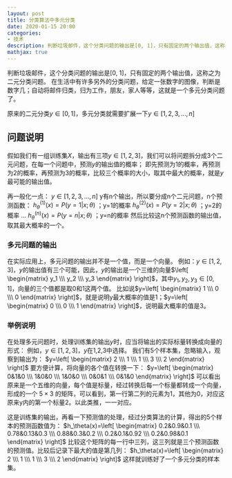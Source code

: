 ```yaml
---
layout: post
title: 分类算法中多元分类
date: 2020-01-15 20:00
categories:
- 技术
description: 判断垃圾邮件，这个分类问题的输出是[0, 1]，只有固定的两个输出值，这称之为二元分类问题。在生活中有许多另外的分类问题，给定一张数字的图像，判断是数字几；自动将邮件归类，归为工作，朋友，家人等等，这就是一个多元分类问题了。
mathjax: true
---
```


判断垃圾邮件，这个分类问题的输出是[0, 1]，只有固定的两个输出值，这称之为二元分类问题。
在生活中有许多另外的分类问题，给定一张数字的图像，判断是数字几；自动将邮件归类，归为工作，朋友，家人等等，这就是一个多元分类问题了。

原来的二元分类$y\in[0,1]$，多元分类就需要扩展一下$y\in[1,2,3,...,n]$

## 问题说明

假如我们有一组训练集$X$，输出有三项$y\in[1,2,3]$，我们可以将问题拆分成3个二元问题，在每一个问题中，预测$y$的输出值的概率；
即先预测为1的概率，再预测为2的概率，再预测为3的概率，比较三个概率的大小，取其中最大的概率，就是$y$最可能的输出值。

再一般化一点：
$y\in[1,2,3,...,n]$
y有n个输出，所以要分成n个二元问题，n个预测函数：
$h_\theta^{(1)}(x)=P(y=1|x; \theta)$ ；y=1的概率
$h_\theta^{(2)}(x)=P(y=2|x; \theta)$ ；y=2的概率
...
$h_\theta^{(n)}(x)=P(y=n|x; \theta)$ ；y=n的概率
然后比较这n个预测函数的输出值，取其最大概率的一个。

### 多元问题的输出

在实际应用上，多元问题的输出并不是一个值，而是一个向量。
例如：$y\in[1,2,3]$，$y$的输出值有三个可能，因此，$y$的输出是一个三维的向量$\left[ \begin{matrix} y_1 \\\ y_2 \\\ y_3 \end{matrix} \right]$，其中$y_1,y_2,y_3\in[0,1]$，向量的三个值都是取0和1这两个值。
比如说$y=\left[ \begin{matrix} 1 \\\ 0 \\\ 0 \end{matrix} \right]$，就是说明y最大概率的值是1；$y=\left[ \begin{matrix} 0 \\\ 0 \\\ 1 \end{matrix} \right]$，说明最大概率的值是3。

### 举例说明

在处理多元问题时，处理训练集的输出$y$时，应当将输出的实际标量转换成向量的形式：
例如，$y\in[1,2,3]$，$y$在1,2,3中选择。
我们有5个样本集，忽略输入，观察到输出为：
$y=\left[ \begin{matrix} 
2 \\\ 1 \\\ 1 \\\ 3 \\\ 2
\end{matrix} \right]$
要方便计算，将向量的各个值在转换一下：
$y=\left[ \begin{matrix} 
0&1&0 \\\ 1&0&0 \\\ 1&0&0 \\\ 0&0&1 \\\ 0&1&0
\end{matrix} \right]$
可以看出原来是一个五维的向量，每个值是标量，经过转换后每一个标量都转成一个向量，形成的一个 $5\times3$ 的矩阵，可以看到，第一行第二列的元素为1，其他为0，对应这原来y内的第一个标量2。以此类推，一一对应。

这是训练集的输出，再看一下预测值的处理，经过分类算法的计算，得出的5个样本的预测函数值为：
$h_\theta(x)=\left[ \begin{matrix} 
0.2&0.9&0.1 \\\ 0.78&0.13&0.3 \\\ 0.88&0.3&0.2 \\\ 0.2&0.1&0.92 \\\ 0.2&0.98&0.1
\end{matrix} \right]$
比较这个矩阵的每一行中三列，这三列就是三个预测函数的预测值。比较后记录下最大的值是第几列：
$h_\theta(x)=\left[ \begin{matrix} 
2 \\\ 1 \\\ 1 \\\ 3 \\\ 2
\end{matrix} \right]$
这样就训练好了一个多元分类的样本集。


